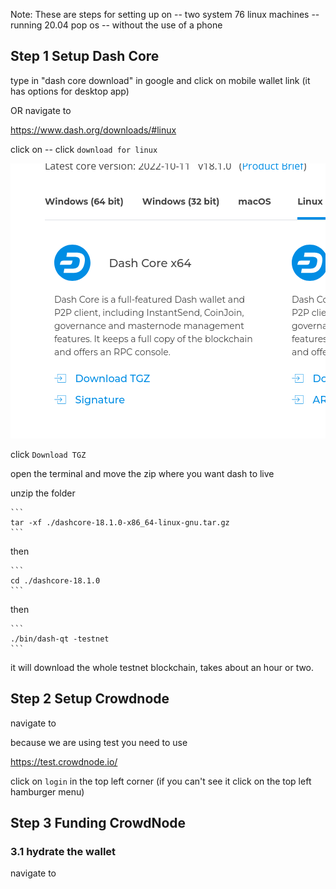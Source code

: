 Note: These are steps for setting up on
		-- two system 76 linux machines
		-- running 20.04 pop os 
		-- without the use of a phone


## Step 1 Setup Dash Core 

type in "dash core download" in google 
	and click on mobile wallet link (it has options for 
	desktop app)

OR navigate to 

https://www.dash.org/downloads/#linux


click on
-- click `download for linux`


![Download TGZ pic](./assets/001_001_dash_core_download.png)

click `Download TGZ`

open the terminal and move the zip where you want dash to live

unzip the folder

	```	
	tar -xf ./dashcore-18.1.0-x86_64-linux-gnu.tar.gz
	```

then

	```
	cd ./dashcore-18.1.0
	```
then 

	```
	./bin/dash-qt -testnet
	```

it will download the whole testnet blockchain, 
takes about an hour or two. 


## Step 2 Setup Crowdnode 

navigate to 

because we are using test you need to use

https://test.crowdnode.io/


click on `login` in the top left corner (if you can't see it click on the top left hamburger menu)








## Step 3 Funding CrowdNode


### 3.1 hydrate the wallet

navigate to 




